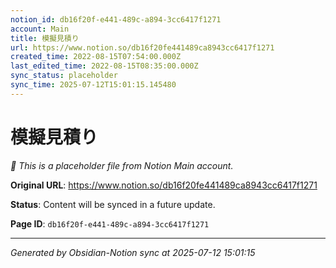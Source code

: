 ```yaml
---
notion_id: db16f20f-e441-489c-a894-3cc6417f1271
account: Main
title: 模擬見積り
url: https://www.notion.so/db16f20fe441489ca8943cc6417f1271
created_time: 2022-08-15T07:54:00.000Z
last_edited_time: 2022-08-15T08:35:00.000Z
sync_status: placeholder
sync_time: 2025-07-12T15:01:15.145480
---
```


# 模擬見積り

*🔄 This is a placeholder file from Notion Main account.*

**Original URL**: https://www.notion.so/db16f20fe441489ca8943cc6417f1271

**Status**: Content will be synced in a future update.

**Page ID**: `db16f20f-e441-489c-a894-3cc6417f1271`

---

*Generated by Obsidian-Notion sync at 2025-07-12 15:01:15*
